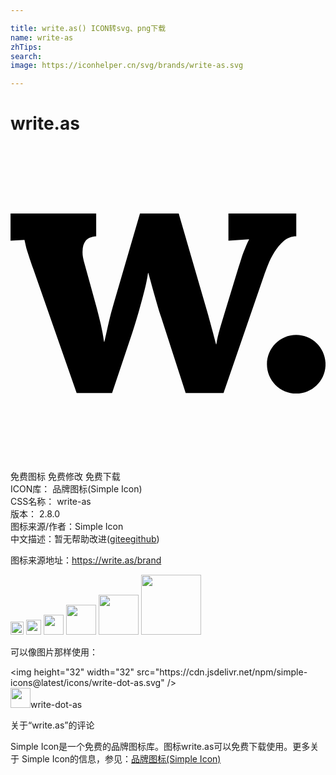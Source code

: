 ```yaml
---

title: write.as() ICON转svg、png下载
name: write-as
zhTips: 
search: 
image: https://iconhelper.cn/svg/brands/write-as.svg

---
```


# write.as  <small style="font-size: 60%;font-weight: 100"></small>

<div id="svg" class="svg-wrap">
<svg role="img" viewBox="0 0 24 24" xmlns="http://www.w3.org/2000/svg"><title>write.as icon</title><path d="M12.815,5.139l2.179,7.509c0.107,0.381,0.22,0.793,0.339,1.236c0.12,0.443,0.229,0.85,0.327,1.223h0.025 c0.054-0.372,0.145-0.772,0.273-1.204c0.129-0.429,0.246-0.821,0.353-1.176l1.05-3.442c0.079-0.248,0.15-0.472,0.213-0.671 c0.062-0.199,0.126-0.382,0.192-0.551c0.068-0.167,0.131-0.327,0.194-0.478c0.062-0.151,0.132-0.301,0.213-0.451V7.106 l-1.569,0.105V5.139h5.169V6.88c-0.364,0-0.682,0.119-0.956,0.358c-0.275,0.239-0.512,0.524-0.711,0.85 c-0.201,0.328-0.364,0.657-0.493,0.984c-0.129,0.328-0.224,0.581-0.286,0.758l-3.096,8.997h-2.884l-1.874-5.807 c-0.053-0.142-0.12-0.345-0.199-0.606c-0.079-0.261-0.161-0.545-0.247-0.85c-0.083-0.307-0.173-0.623-0.265-0.95 c-0.092-0.328-0.179-0.638-0.259-0.931h-0.026c-0.053,0.381-0.14,0.809-0.26,1.283c-0.119,0.474-0.243,0.937-0.372,1.388 c-0.128,0.451-0.248,0.859-0.358,1.223c-0.111,0.364-0.194,0.62-0.246,0.771l-1.501,4.479H5.04L1.745,9.392 C1.62,9.046,1.523,8.767,1.452,8.555C1.381,8.342,1.321,8.157,1.273,8.002C1.223,7.848,1.186,7.709,1.16,7.584 C1.133,7.459,1.101,7.319,1.066,7.159L0.003,7.212V5.139h6.526V6.88C6.147,6.907,5.879,7.021,5.723,7.225 C5.568,7.429,5.492,7.691,5.492,8.009C5.483,8.16,5.493,8.32,5.524,8.487c0.032,0.169,0.074,0.342,0.128,0.519l0.916,3.322 c0.107,0.399,0.21,0.818,0.312,1.256c0.101,0.438,0.184,0.884,0.247,1.336h0.026c0.044-0.195,0.088-0.394,0.134-0.598 c0.044-0.204,0.092-0.424,0.145-0.658c0.054-0.235,0.116-0.492,0.186-0.771c0.072-0.278,0.155-0.587,0.254-0.922l1.993-6.832 C9.864,5.139,12.815,5.139,12.815,5.139z M24.003,16.628c0,1.233-1,2.233-2.233,2.233c-1.233,0-2.231-1-2.231-2.233 c0-1.233,0.998-2.233,2.231-2.233S24.003,15.395,24.003,16.628"/></svg>
</div>
<detail full-name='write-as'></detail>

<div class="detail-page">
<p>
<span><span class="badge-success badge">免费图标</span> <span class="badge-success badge">免费修改</span>  <span class="badge-success badge">免费下载</span> </span>
<br/>
<span>
ICON库：
<span class="badge-secondary badge">品牌图标(Simple Icon)</span> 
</span>
<br/>
<span>
CSS名称：
<span class="badge-secondary badge">write-as</span> 
</span>

<br/>
<span>
版本：
<span class="badge-secondary badge">2.8.0</span> 
</span>
<br/>
<span>图标来源/作者：<span class="badge-light badge">Simple Icon</span></span> 
<br/>
<span class="zh-detail">中文描述：暂无<span class="help-link"><span>帮助改进</span>(<a href="https://gitee.com/liuwave/icon-helper/edit/master/json/brands/write-as.json" target="_blank" rel="noopener noreferrer">gitee</a><a href="https://github.com/liuwave/icon-helper/edit/master/json/brands/write-as.json" target="_blank" rel="noopener noreferrer">github</a></span>)</span><br/>
</p>
</div><div class="description description alert alert-light"><p>图标来源地址：<a href="https://write.as/brand" target="_blank" rel="noopener noreferrer">https://write.as/brand</a></p></div>
<div class="alert alert-dark">
<img height="21" width="21" src="https://cdn.jsdelivr.net/npm/simple-icons@latest/icons/write-dot-as.svg" />
<img height="24" width="24" src="https://cdn.jsdelivr.net/npm/simple-icons@latest/icons/write-dot-as.svg" />
<img height="32" width="32" src="https://cdn.jsdelivr.net/npm/simple-icons@latest/icons/write-dot-as.svg" />
<img height="48" width="48" src="https://cdn.jsdelivr.net/npm/simple-icons@latest/icons/write-dot-as.svg" />
<img height="64" width="64" src="https://cdn.jsdelivr.net/npm/simple-icons@latest/icons/write-dot-as.svg" />
<img height="96" width="96" src="https://cdn.jsdelivr.net/npm/simple-icons@latest/icons/write-dot-as.svg" />

</div>
<div>
  <p>可以像图片那样使用：    
  </p>
  <div class="alert alert-primary" style="font-size: 14px">
    &lt;img height="32" width="32" src="https://cdn.jsdelivr.net/npm/simple-icons@latest/icons/write-dot-as.svg" /&gt;
    <copy-btn content='<img height="32" width="32" src="https://cdn.jsdelivr.net/npm/simple-icons@latest/icons/write-dot-as.svg" />'></copy-btn>
  </div>
  <div class="alert alert-secondary">
    <img height="32" width="32" src="https://cdn.jsdelivr.net/npm/simple-icons@latest/icons/write-dot-as.svg" />write-dot-as
    <copy-btn content="write-dot-as" btn-title="复制图标名称"></copy-btn>
  </div>
</div>

<Vssue title="关于“write.as”的评论" >关于“write.as”的评论</Vssue>


<div><p>Simple Icon是一个免费的品牌图标库。图标write.as可以免费下载使用。更多关于  Simple Icon的信息，参见：<a target="_blank" href="https://iconhelper.cn/brands.html">品牌图标(Simple Icon)</a>
</p></div>
